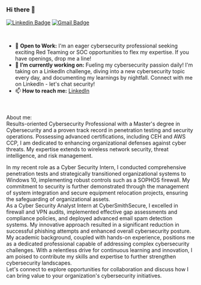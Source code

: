 ### Hi there 👋

[![Linkedin Badge](https://img.shields.io/badge/-chrisdabre-blue?style=flat-square&logo=Linkedin&logoColor=white&link=https://www.linkedin.com/in/chris-dabre/)](https://www.linkedin.com/in/chris-dabre/)
[![Gmail Badge](https://img.shields.io/badge/-chris.dabre@gmail.com-c14438?style=flat-square&logo=Gmail&logoColor=white&link=mailto:chris.dabre@gmail.com)](mailto:chris-dabre@gmail.com) 

<br>

- 🤖 <b>Open to Work:</b> I'm an eager cybersecurity professional seeking exciting Red Teaming or SOC opportunities to flex my expertise. If you have openings, drop me a line!
- 🔭 <b>I’m currently working on:</b> Fueling my cybersecurity passion daily! I'm taking on a LinkedIn challenge, diving into a new cybersecurity topic every day, and documenting my learnings by nightfall. Connect with me on LinkedIn - let's chat security!
- 📫 <b>How to reach me:</b> [LinkedIn](https://linkedin.com/in/chris-dabre)

<br>
<br>
About me: </br>
Results-oriented Cybersecurity Professional with a Master's degree in Cybersecurity and a proven track record in penetration testing and security operations. Possessing advanced certifications, including CEH and AWS CCP, I am dedicated to enhancing organizational defenses against cyber threats. My expertise extends to wireless network security, threat intelligence, and risk management.<p>
In my recent role as a Cyber Security Intern, I conducted comprehensive penetration tests and strategically transitioned organizational systems to Windows 10, implementing robust controls such as a SOPHOS firewall. My commitment to security is further demonstrated through the management of system integration and secure equipment relocation projects, ensuring the safeguarding of organizational assets.<br>
As a Cyber Security Analyst Intern at CyberSmithSecure, I excelled in firewall and VPN audits, implemented effective gap assessments and compliance policies, and deployed advanced email spam detection systems. My innovative approach resulted in a significant reduction in successful phishing attempts and enhanced overall cybersecurity posture.<br>
My academic background, coupled with hands-on experience, positions me as a dedicated professional capable of addressing complex cybersecurity challenges. With a relentless drive for continuous learning and innovation, I am poised to contribute my skills and expertise to further strengthen cybersecurity landscapes.<br>
Let's connect to explore opportunities for collaboration and discuss how I can bring value to your organization's cybersecurity initiatives.
